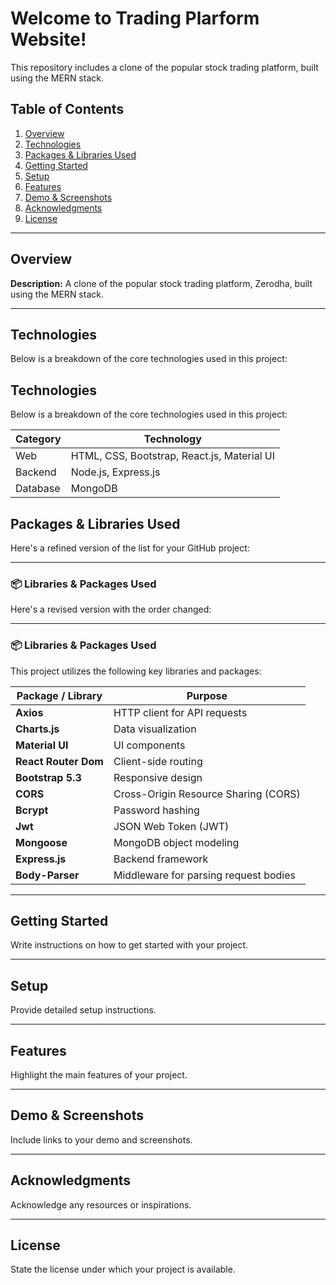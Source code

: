 # Welcome to Trading Plarform Website!  
This repository includes a clone of the popular stock trading platform, built using the MERN stack.

## Table of Contents
1. [Overview](#overview)
2. [Technologies](#technologies)
3. [Packages & Libraries Used](#packages--libraries-used)
4. [Getting Started](#getting-started)
5. [Setup](#setup)
6. [Features](#features)
7. [Demo & Screenshots](#demo--screenshots)
8. [Acknowledgments](#acknowledgments)
9. [License](#license)

---

## Overview
**Description:** A clone of the popular stock trading platform, Zerodha, built using the MERN stack.

---

## Technologies
Below is a breakdown of the core technologies used in this project:

## Technologies
Below is a breakdown of the core technologies used in this project:

| Category     | Technology     |
|--------------|----------------|
| Web          | HTML, CSS, Bootstrap, React.js, Material UI |
| Backend      | Node.js, Express.js |
| Database     | MongoDB        |


## Packages & Libraries Used
Here's a refined version of the list for your GitHub project:

---

### 📦 Libraries & Packages Used

Here's a revised version with the order changed:

---

### 📦 Libraries & Packages Used

This project utilizes the following key libraries and packages:

| Package / Library    | Purpose |
| -------------------- | ------- |
| **Axios**            | HTTP client for API requests |
| **Charts.js**        | Data visualization |
| **Material UI**      | UI components |
| **React Router Dom** | Client-side routing |
| **Bootstrap 5.3**    | Responsive design |
| **CORS**             | Cross-Origin Resource Sharing (CORS) |
| **Bcrypt**           | Password hashing |
| **Jwt**              | JSON Web Token (JWT) |
| **Mongoose**         | MongoDB object modeling |
| **Express.js**       | Backend framework |
| **Body-Parser**      | Middleware for parsing request bodies |

---


## Getting Started
Write instructions on how to get started with your project.

---

## Setup
Provide detailed setup instructions.

---

## Features
Highlight the main features of your project.

---

## Demo & Screenshots
Include links to your demo and screenshots.

---

## Acknowledgments
Acknowledge any resources or inspirations.

---

## License
State the license under which your project is available.
